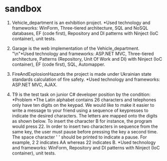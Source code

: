 # sandbox
1. Vehicle_department is an exhibition project.
*Used technology and frameworks: WinForm, Three-tiered architecture, SQL and NoSQL databases, EF (code first), Repository and DI
patterns with Ninject (IoC container), unit tests.

2. Garage is the web implementation of the Vehicle_department.
"\n"*Used technology and frameworks: ASP.NET MVC, Three-tiered architecture, Patterns (Repository, Unit Of Work and DI) with Ninject (IoC container), EF (code first), SQL, Automapper.

3. FireAndExplosionHazards the project is made under Ukrainian state standards calculation of fire safety.
*Used technology and frameworks: ASP.NET MVC, AJAX.

4. T9 is the test task on junior C# developer position by the condition:
*Problem
*The Latin alphabet contains 26 characters and telephones only have ten digits on the keypad. We would like to make it easier to
write a message to your friend using a sequence of keypresses to indicate the desired characters. The letters are mapped onto 
the digits as shown below. To insert the character B for instance, the program would press 22. In order to insert two characters 
in sequence from the same key, the user must pause before pressing the key a second time. The space character ' ' should be 
printed to indicate a pause. For example, 2 2 indicates AA whereas 22 indicates B.
*Used technology and frameworks: WinForm, Repository and DI patterns with Ninject (IoC container), unit tests.
